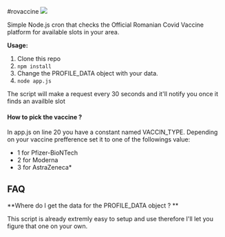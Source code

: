 #rovaccine
[![](https://i.imgur.com/CpIMJBM.png)](https://i.imgur.com/CpIMJBM.pnghttp://)

Simple Node.js cron that checks the Official Romanian Covid Vaccine platform for available slots in your area.

**Usage:**

1. Clone this repo
2. `npm install`
3. Change the PROFILE_DATA object with your data.
4. `node app.js`

The script will make a request every 30 seconds and it'll notify you once it finds an availble slot

#### How to pick the vaccine ?
In app.js on line 20 you have a constant named VACCIN_TYPE. Depending on your vaccine prefference set it to one of the followings value:
- 1 for  Pfizer-BioNTech
- 2 for  Moderna
- 3 for AstraZeneca*

## FAQ
**Where do I get the data for the PROFILE_DATA object ? **

This script is already extremly easy to setup and use therefore I'll let you figure that one on your own.

